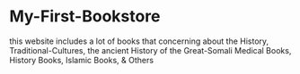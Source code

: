 # My-First-Bookstore
this website includes a lot of books that concerning about the History, Traditional-Cultures, the ancient History of the Great-Somali
Medical Books, History Books, Islamic Books, & Others

